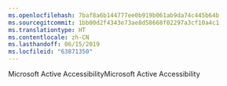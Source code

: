 ```yaml
---
ms.openlocfilehash: 7baf8a6b144777ee0b919b061ab9da74c445b64b
ms.sourcegitcommit: 1bb00d2f4343e73ae8d58668f02297a3cf10a4c1
ms.translationtype: HT
ms.contentlocale: zh-CN
ms.lasthandoff: 06/15/2019
ms.locfileid: "63871350"
---
```

<span data-ttu-id="07ecd-101">Microsoft Active Accessibility</span><span class="sxs-lookup"><span data-stu-id="07ecd-101">Microsoft Active Accessibility</span></span>